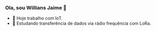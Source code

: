 ### Ola, sou Willians Jaime 👋

<!--
**williansjaime/WilliansJaime** is a ✨ _special_ ✨ repository because its `README.md` (this file) appears on your GitHub profile.

Here are some ideas to get you started:-->

- 🔭 Hoje trabalho com IoT.
- 🌱 Estudando transferência de dados via rádio frequência com LoRa.
<!--  - 👯 I’m looking to collaborate on ...
- 🤔 I’m looking for help with ...
- 💬 Ask me about ...
- 📫 How to reach me: ...
- 😄 Pronouns: ...
- ⚡ Fun fact: ... -->

